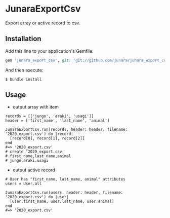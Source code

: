 # JunaraExportCsv
Export array or active record to csv.

## Installation

Add this line to your application's Gemfile:

```ruby
gem 'junara_export_csv', git: 'git://github.com/junara/junara_export_csv.git'
```

And then execute:

    $ bundle install

## Usage

* output array with item

```irb
records = [['jungo', 'araki', 'usagi']]
header = ['first_name', 'last_name', 'animal']

JunaraExportCsv.run(records, header: header, filename: '2020_export.csv') do |record|
  [record[0], record[1], record[2]]
end
#=> '2020_export.csv'
# create '2020_export.csv'
# first_name,last_name,animal
# jungo,araki,usagi
```

* output active record

```irb
# User has "first_name, last_name, animal" attributes
users = User.all

JunaraExportCsv.run(users, header: header, filename: '2020_export.csv') do |user|
  [user.first_name, user.last_name, user.animal]
end
#=> '2020_export.csv'
```
